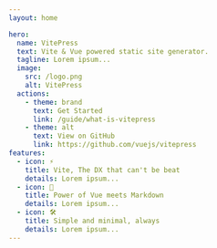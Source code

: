 ```yaml
---
layout: home

hero:
  name: VitePress
  text: Vite & Vue powered static site generator.
  tagline: Lorem ipsum...
  image:
    src: /logo.png
    alt: VitePress
  actions:
    - theme: brand
      text: Get Started
      link: /guide/what-is-vitepress
    - theme: alt
      text: View on GitHub
      link: https://github.com/vuejs/vitepress
features: 
  - icon: ⚡️ 
    title: Vite, The DX that can't be beat 
    details: Lorem ipsum... 
  - icon: 🖖 
    title: Power of Vue meets Markdown 
    details: Lorem ipsum... 
  - icon: 🛠️ 
    title: Simple and minimal, always 
    details: Lorem ipsum...
---
```


<script setup>
import home from './.vitepress/components/home.vue'
</script>

<home />
